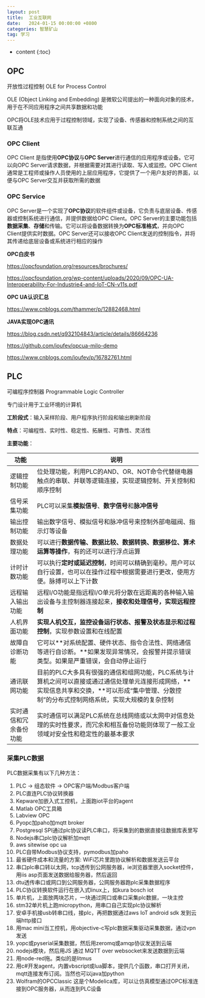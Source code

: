 ```yaml
---
layout: post
title:  工业互联网
date:   2024-01-15 00:00:00 +0800
categories: 智慧矿山
tag: 学习
---
```


* content
{:toc}


## OPC

开放性过程控制 OLE for Process Control

OLE (Object Linking and Embedding) 是微软公司提出的一种面向对象的技术，用于在不同应用程序之间共享数据和功能

OPC将OLE技术应用于过程控制领域，实现了设备、传感器和控制系统之间的互联互通



### OPC Client

OPC Client 是指使用**OPC协议**与**OPC Server**进行通信的应用程序或设备。它可以向OPC Server请求数据，并根据需要对其进行读取、写入或监控。OPC Client通常是工程师或操作人员使用的上层应用程序，它提供了一个用户友好的界面，以便与OPC Server交互并获取所需的数据



### OPC Service

OPC Server是一个实现了**OPC协议**的软件组件或设备，它负责与底层设备、传感器或控制系统进行通信，并提供数据给OPC Client。OPC Server的主要功能包括**数据采集**、**存储**和传输。它可以将设备数据转换为**OPC标准格式**，并向OPC Client提供实时数据。OPC Server还可以接收OPC Client发送的控制指令，并将其传递给底层设备或系统进行相应的操作



**OPC白皮书**

https://opcfoundation.org/resources/brochures/

https://opcfoundation.org/wp-content/uploads/2020/09/OPC-UA-Interoperability-For-Industrie4-and-IoT-CN-v11s.pdf

**OPC UA认识汇总**

https://www.cnblogs.com/thammer/p/12882468.html

**JAVA实现OPC通讯** 

https://blog.csdn.net/q932104843/article/details/86664236

https://github.com/ioufev/opcua-milo-demo

https://www.cnblogs.com/ioufev/p/16782761.html





## PLC

可编程序控制器 Programmable Logic Controller

专门设计用于工业环境的计算机

**工阶段式**：输入采样阶段、用户程序执行阶段和输出刷新阶段

**特点**：可编程性、实时性、稳定性、拓展性、可靠性、灵活性

**主要功能**：

| 功能                   | 说明                                                         |
| ---------------------- | ------------------------------------------------------------ |
| 逻辑控制功能           | 位处理功能，利用PLC的AND、OR、NOT命令代替继电器触点的串联、并联等逻辑连接，实现逻辑控制、开关控制和顺序控制 |
| 信号采集功能           | PLC可以采集**模拟信号**、**数字信号**和**脉冲信号**          |
| 输出控制功能           | 输出数字信号、模拟信号和脉冲信号来控制外部电磁阀、指示灯等设备 |
| 数据处理功能           | 可以进行**数据传输、数据比较、数据转换、数据移位、算术运算等操作**，有的还可以进行浮点运算 |
| 计时计数功能           | 可以执行**定时或延迟控制**，时间可以精确到毫秒。用户可以自行设置，也可以在操作过程中根据需要进行更改，使用方便。脉搏可以上下计数 |
| 远程输入输出功能       | 远程I/O功能是指远程I/O单元将分散在远距离的各种输入输出设备与主控制器连接起来，**接收和处理信号，实现远程控制** |
| 人机界面功能           | **实现人机交互，监控设备运行状态、报警及状态显示和过程控制**，实现参数设置和在线配置 |
| 故障自诊断功能         | 它可以**对系统配置、硬件状态、指令合法性、网络通信等进行自诊断。**如果发现异常情况，会报警并提示错误类型。如果是严重错误，会自动停止运行 |
| 通讯联网功能           | 目前的PLC大多具有很强的通信和组网功能，PLC系统与计算机之间可以直接或通过通信处理单元连接形成网络，**实现信息共享和交换，**可以形成“集中管理、分散控制”的分布式控制网络系统，实现大规模的复杂控制 |
| 实时通信和冗余备份功能 | 实时通信可以满足PLC系统在总线网络或以太网中对信息处理的实时性要求，而冗余和相互备份功能则体现了一般工业领域对安全性和稳定性的最基本要求 |



### 采集PLC数据

PLC数据采集有以下几种方法：

1. PLC -> 组态软件 -> OPC客户端/Modbus客户端
2. PLC直连PLC协议转换器
3. Kepware加嵌入式工控机，上面跑iot平台的agent
4. Matlab OPC工具箱
5. Labview OPC
6. Pyopc加paho加mqtt broker
7. Postgresql SPI通过plc协议读PLC串口，将采集到的数据直接往数据库表里写
8. Nodejs串口plc协议解析加mqtt
9. aws sitewise opc ua
10. PLC自带Modbus协议支持，pymodbus加paho
11. 最省硬件成本和流量的方案: WiFi芯片里跑协议解析和数据发送云平台
12. 串口plc串口转以太网，tcp透传到公网服务器，ie浏览器里嵌入socket控件，用iis asp页面发送数据给服务器，然后返回
13. dtu透传串口或网口到公网服务器，公网服务器跑plc采集数据程序
14. PLC协议转换软件运行在嵌入式linux上，如kura bosch iot
15. 单片机，上面放两块芯片，一块通过网口或串口采集plc数据，一块主控
16. stm32单片机上跑micropython，用串口自己实现plc协议解析
17. 安卓手机接usb转串口线，接plc，再把数据通过aws IoT android sdk 发到云端http接口
18. 用mac mini当工控机，用objective-c写plc数据采集驱动采集数据，通过vpn发送
19. yopc或pyserial采集数据，然后用zeromq或amqp协议发送到云端
20. nodejs模块，然后用JS 通过 MQTT over websocket来发送数据到云端
21. 用node-red拖。类似的是litmus
22. 用c#开发agent，内置vbscript或lua脚本，提供几个函数，串口打开关闭，mqtt连接发布订阅。当然也可以java加python
23. Wolfram的OPCClassic 这是个Modelica库，可以让仿真模型通过OPC标准连接到OPC服务器，从而连到PLC设备

